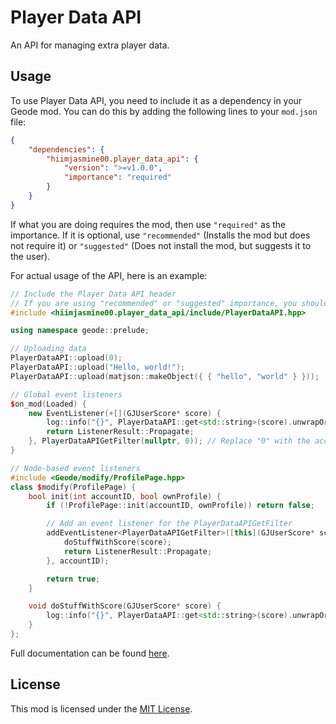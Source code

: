 # Player Data API
An API for managing extra player data.

## Usage
To use Player Data API, you need to include it as a dependency in your Geode mod. You can do this by adding the following lines to your `mod.json` file:
```json
{
    "dependencies": {
        "hiimjasmine00.player_data_api": {
            "version": ">=v1.0.0",
            "importance": "required"
        }
    }
}
```
If what you are doing requires the mod, then use `"required"` as the importance. If it is optional, use `"recommended"` (Installs the mod but does not require it) or `"suggested"` (Does not install the mod, but suggests it to the user).

For actual usage of the API, here is an example:
```cpp
// Include the Player Data API header
// If you are using "recommended" or "suggested" importance, you should define the macro `PLAYER_DATA_API_EVENTS` before including the header
#include <hiimjasmine00.player_data_api/include/PlayerDataAPI.hpp>

using namespace geode::prelude;

// Uploading data
PlayerDataAPI::upload(0);
PlayerDataAPI::upload("Hello, world!");
PlayerDataAPI::upload(matjson::makeObject({ { "hello", "world" } }));

// Global event listeners
$on_mod(Loaded) {
    new EventListener(+[](GJUserScore* score) {
        log::info("{}", PlayerDataAPI::get<std::string>(score).unwrapOr("")); // Leave template empty for a matjson::Value
        return ListenerResult::Propagate;
    }, PlayerDataAPIGetFilter(nullptr, 0)); // Replace "0" with the account ID you want to filter by
}

// Node-based event listeners
#include <Geode/modify/ProfilePage.hpp>
class $modify(ProfilePage) {
    bool init(int accountID, bool ownProfile) {
        if (!ProfilePage::init(accountID, ownProfile)) return false;

        // Add an event listener for the PlayerDataAPIGetFilter
        addEventListener<PlayerDataAPIGetFilter>([this](GJUserScore* score) {
            doStuffWithScore(score);
            return ListenerResult::Propagate;
        }, accountID);

        return true;
    }

    void doStuffWithScore(GJUserScore* score) {
        log::info("{}", PlayerDataAPI::get<std::string>(score).unwrapOr("")); // Leave template empty for a matjson::Value
    }
};
```
Full documentation can be found [here](https://github.com/hiimjasmine00/PlayerDataAPI/blob/main/include/PlayerDataAPI.hpp).

## License
This mod is licensed under the [MIT License](./LICENSE).